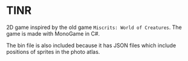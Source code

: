 # TINR
2D game inspired by the old game `Miscrits: World of Creatures`. The game is made with MonoGame in C#.

The bin file is also included because it has JSON files which include positions of sprites in the photo atlas.
